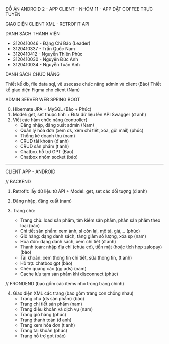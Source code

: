 ĐỒ ÁN ANDROID 2 - APP CLIENT - NHÓM 11 - APP ĐẶT COFFEE TRỰC TUYẾN

GIAO DIỆN CLIENT XML - RETROFIT API

DANH SÁCH THÀNH VIÊN

+ 3120410046 - Đặng Chí Bảo (Leader)
+ 3120410337 - Trần Quốc Nam
+ 3120410412 - Nguyễn Thiên Phúc
+ 3120410030 - Nguyễn Đức Anh
+ 3120410034 - Nguyễn Tuấn Anh

DANH SÁCH CHỨC NĂNG

Thiết kế db, file data sql, vẽ usecase chức năng admin và client (Bảo)
Thiết kế giao diện Figma cho client (Nam) 

ADMIN SERVER WEB SPRING BOOT

0. Hibernate JPA + MySQL (Bảo + Phúc)
1. Model: get, set thuộc tính + Đưa dữ liệu lên API Swagger (đ anh)
2. Viết các hàm chức năng (controller)
	+ Đăng nhập, đăng xuất admin (Nam)
	+ Quản lý hóa đơn (xem ds, xem chi tiết, xóa, gửi mail) (phúc) 
	+ Thống kê doanh thu (nam)
	+ CRUD tài khoản (đ anh) 
	+ CRUD sản phẩm (t anh) 
	+ Chatbox hỗ trợ GPT (Bảo)
	+ Chatbox nhóm socket (bảo)

-----------------------------------------------------------------------------------------------

CLIENT APP - ANDROID 

// BACKEND
1. Retrofit: lấy dữ liệu từ API + Model: get, set các đối tượng (đ anh)
2. Đăng nhập, đăng xuất (nam)
3. Trang chủ:

	+ Trang chủ: load sản phẩm, tìm kiếm sản phẩm, phân sản phẩm theo loại (bảo)
	+ Chi tiết sản phẩm: xem ảnh, sl còn lại, mô tả, giá,... (phúc)
	+ Giỏ hàng: dạng danh sách, tăng giảm số lượng, xóa sp (nam)
	+ Hóa đơn: dạng danh sách, xem chi tiết (đ anh)
	+ Thanh toán: nhập địa chỉ (chưa có), tiền mặt (hoặc tích hợp zalopay) (bảo)
	+ Tài khoản: xem thông tin chi tiết, sửa thông tin, (t anh)
	+ Hỗ trợ: chatbox gpt (bảo)
	+ Chèn quảng cáo (gg ads) (nam)
	+ Cache lưu tạm sản phẩm khi disconnect (phúc)


// FRONDEND (bao gồm các items nhỏ trong trang chính) 

4. Giao diện XML các trang (bao gồm trang con chồng nhau)
	+ Trang chủ (ds sản phẩm) (bảo)
	+ Trang chi tiết sản phẩm (nam)
  	+ Trang điều khoản và dịch vụ (nam)
	+ Trang giỏ hàng (phúc)
	+ Trang thanh toán (đ anh)
	+ Trang xem hóa đơn (t anh)
	+ Trang tài khoản (phúc)
	+ Trang hỗ trợ gpt (bảo)


